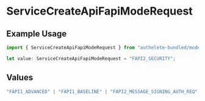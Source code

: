 # ServiceCreateApiFapiModeRequest

## Example Usage

```typescript
import { ServiceCreateApiFapiModeRequest } from "authelete-bundled/models/operations";

let value: ServiceCreateApiFapiModeRequest = "FAPI2_SECURITY";
```

## Values

```typescript
"FAPI1_ADVANCED" | "FAPI1_BASELINE" | "FAPI2_MESSAGE_SIGNING_AUTH_REQ" | "FAPI2_MESSAGE_SIGNING_AUTH_RES" | "FAPI2_MESSAGE_SIGNING_INTROSPECTION_RES" | "FAPI2_SECURITY"
```